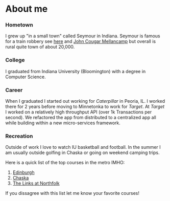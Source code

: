 # About me

### Hometown
I grew up "in a small town" called Seymour in Indiana. Seymour is famous for a train robbery see [here](https://en.wikipedia.org/wiki/Reno_Gang) and [John Cougar Mellancamp](https://en.wikipedia.org/wiki/John_Mellencamp) but overall is rural quite town of about 20,000. 
### College
I graduated from Indiana University (Bloomington) with a degree in Computer Science.
### Career
When I graduated I started out working for _Caterpillar_ in Peoria, IL. I worked there for 2 years before moving to Minnetonka to work for _Target_. At _Target_ I worked on a relatively high throughput API (over 1k Transactions per second). We refactored the app from distributed to a centralized app all while building within a new micro-services framework. 

### Recreation
Outside of work I love to watch IU basketball and football. In the summer I am usually outside golfing in Chaska or going on weekend camping trips. 

Here is a quick list of the top courses in the metro IMHO:
1. [Edinburgh](http://www.edinburghusa.com/)
2. [Chaska](http://www.chaskatowncourse.com/)
3. [The Links at Northfolk](http://www.golfthelinks.com/)

If you dissagree with this list let me know your favorite courses!
